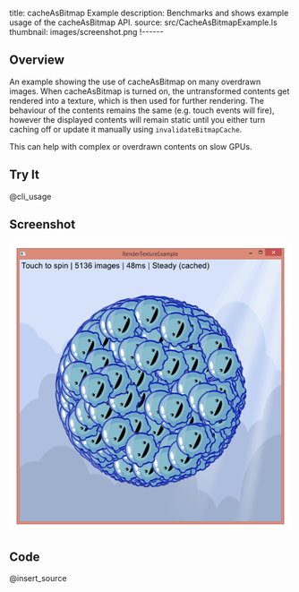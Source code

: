 title: cacheAsBitmap Example
description: Benchmarks and shows example usage of the cacheAsBitmap API.
source: src/CacheAsBitmapExample.ls
thumbnail: images/screenshot.png
!------

## Overview
An example showing the use of cacheAsBitmap on many overdrawn images. When cacheAsBitmap is turned on, the untransformed contents get rendered into a texture, which is then used for further rendering. The behaviour of the contents remains the same (e.g. touch events will fire), however the displayed contents will remain static until you either turn caching off or update it manually using `invalidateBitmapCache`.

This can help with complex or overdrawn contents on slow GPUs.

## Try It
@cli_usage

## Screenshot
![Screenshot](images/screenshot.png)

## Code
@insert_source
